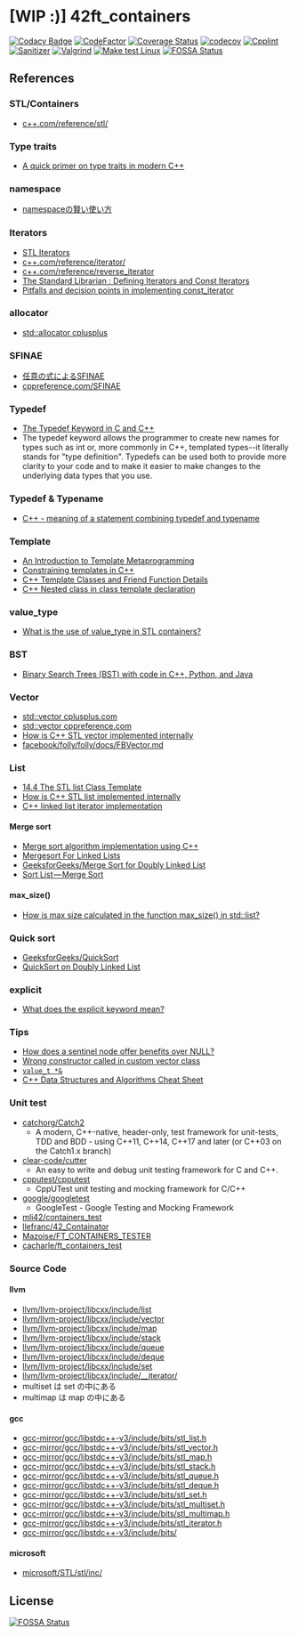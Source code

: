 # [WIP :)] 42ft_containers
[![Codacy Badge](https://app.codacy.com/project/badge/Grade/f2867fa20ec54f7e9df02d36de0642e8)](https://www.codacy.com/gh/solareenlo/42ft_containers/dashboard?utm_source=github.com&amp;utm_medium=referral&amp;utm_content=solareenlo/42ft_containers&amp;utm_campaign=Badge_Grade)
[![CodeFactor](https://www.codefactor.io/repository/github/solareenlo/42ft_containers/badge)](https://www.codefactor.io/repository/github/solareenlo/42ft_containers)
[![Coverage Status](https://coveralls.io/repos/github/solareenlo/42ft_containers/badge.svg?branch=main)](https://coveralls.io/github/solareenlo/42ft_containers?branch=main)
[![codecov](https://codecov.io/gh/solareenlo/42ft_containers/branch/main/graph/badge.svg?token=1FO5VN1PWG)](https://codecov.io/gh/solareenlo/42ft_containers)
[![Cpplint](https://github.com/solareenlo/42ft_containers/actions/workflows/cpplint.yml/badge.svg)](https://github.com/solareenlo/42ft_containers/actions/workflows/cpplint.yml)
[![Sanitizer](https://github.com/solareenlo/42ft_containers/actions/workflows/sanitizer.yml/badge.svg)](https://github.com/solareenlo/42ft_containers/actions/workflows/sanitizer.yml)
[![Valgrind](https://github.com/solareenlo/42ft_containers/actions/workflows/valgrind.yml/badge.svg)](https://github.com/solareenlo/42ft_containers/actions/workflows/valgrind.yml)
[![Make test Linux](https://github.com/solareenlo/42ft_containers/actions/workflows/make_test_linux.yml/badge.svg)](https://github.com/solareenlo/42ft_containers/actions/workflows/make_test_linux.yml)
[![FOSSA Status](https://app.fossa.com/api/projects/git%2Bgithub.com%2Fsolareenlo%2F42ft_containers.svg?type=shield)](https://app.fossa.com/projects/git%2Bgithub.com%2Fsolareenlo%2F42ft_containers?ref=badge_shield)

## References
### STL/Containers
- [c++.com/reference/stl/](https://www.cplusplus.com/reference/stl/)

### Type traits
- [A quick primer on type traits in modern C++](https://www.internalpointers.com/post/quick-primer-type-traits-modern-cpp)

### namespace
- [namespaceの賢い使い方](https://qiita.com/_EnumHack/items/430da105a541f9ecd774)

### Iterators
- [STL Iterators](https://www.cs.helsinki.fi/u/tpkarkka/alglib/k06/lectures/iterators.html)
- [c++.com/reference/iterator/](https://www.cplusplus.com/reference/iterator/)
- [c++.com/reference/reverse_iterator](http://www.cplusplus.com/reference/iterator/reverse_iterator/)
- [The Standard Librarian : Defining Iterators and Const Iterators](https://www.drdobbs.com/the-standard-librarian-defining-iterato/184401331)
- [Pitfalls and decision points in implementing const_iterator](https://quuxplusone.github.io/blog/2018/12/01/const-iterator-antipatterns/)

### allocator
- [std::allocator cplusplus](https://www.cplusplus.com/reference/memory/allocator/)

### SFINAE
- [任意の式によるSFINAE](https://cpprefjp.github.io/lang/cpp11/sfinae_expressions.html)
- [cppreference.com/SFINAE](https://en.cppreference.com/w/cpp/language/sfinae)

### Typedef
- [The Typedef Keyword in C and C++](https://www.cprogramming.com/tutorial/typedef.html)
- The typedef keyword allows the programmer to create new names for types such as int or, more commonly in C++, templated types--it literally stands for "type definition". Typedefs can be used both to provide more clarity to your code and to make it easier to make changes to the underlying data types that you use.

### Typedef & Typename
- [C++ - meaning of a statement combining typedef and typename](https://stackoverflow.com/questions/18385418/c-meaning-of-a-statement-combining-typedef-and-typename)

### Template
- [An Introduction to Template Metaprogramming](http://cppedinburgh.uk/slides/201603-tmp.pdf)
- [Constraining templates in C++](https://pankajraghav.com/2020/03/22/Templates.html)
- [C++ Template Classes and Friend Function Details](https://web.mst.edu/~nmjxv3/articles/templates.html)
- [C++ Nested class in class template declaration](https://stackoverflow.com/questions/30287402/c-nested-class-in-class-template-declaration)

### value_type
- [What is the use of value_type in STL containers?](https://stackoverflow.com/questions/44571362/what-is-the-use-of-value-type-in-stl-containers/44571482#44571482)

### BST
- [Binary Search Trees (BST) with code in C++, Python, and Java](https://algorithmtutor.com/Data-Structures/Tree/Binary-Search-Trees/)

### Vector
- [std::vector cplusplus.com](https://www.cplusplus.com/reference/vector/vector/?kw=vector)
- [std::vector cppreference.com](https://en.cppreference.com/w/cpp/container/vector)
- [How is C++ STL vector implemented internally](https://codefreakr.com/how-is-c-stl-implemented-internally/)
- [facebook/folly/folly/docs/FBVector.md](https://github.com/facebook/folly/blob/master/folly/docs/FBVector.md)

### List
- [14.4 The STL list<T> Class Template](https://cs.calvin.edu/activities/books/c++/intro/3e/WebItems/Ch14-Web/STL-List-14.4.pdf)
- [How is C++ STL list implemented internally](https://codefreakr.com/how-is-c-stl-list-implemented-internally/)
- [C++ linked list iterator implementation](https://codereview.stackexchange.com/questions/216444/c-linked-list-iterator-implementation)
#### Merge sort
- [Merge sort algorithm implementation using C++](https://github.com/ElHuaco/ft_containers)
- [Mergesort For Linked Lists](https://www.chiark.greenend.org.uk/~sgtatham/algorithms/listsort.html)
- [GeeksforGeeks/Merge Sort for Doubly Linked List](https://www.geeksforgeeks.org/merge-sort-for-doubly-linked-list/)
- [Sort List — Merge Sort](https://afteracademy.com/blog/sort-list-merge-sort)

#### max_size()
- [How is max size calculated in the function max_size() in std::list?](https://stackoverflow.com/questions/7949486/how-is-max-size-calculated-in-the-function-max-size-in-stdlist/7949501#7949501)

### Quick sort
- [GeeksforGeeks/QuickSort](https://www.geeksforgeeks.org/quick-sort/)
- [QuickSort on Doubly Linked List](https://www.geeksforgeeks.org/quicksort-for-linked-list/)

### explicit
- [What does the explicit keyword mean?](https://stackoverflow.com/questions/121162/what-does-the-explicit-keyword-mean)

### Tips
- [How does a sentinel node offer benefits over NULL?](https://stackoverflow.com/questions/5384358/how-does-a-sentinel-node-offer-benefits-over-null)
- [Wrong constructor called in custom vector class](https://stackoverflow.com/questions/24346869/wrong-constructor-called-in-custom-vector-class)
- [`value_t *&`](https://stackoverflow.com/questions/56079738/why-i-get-an-expression-is-not-assignable-error/56079782#56079782)
- [C++ Data Structures and Algorithms Cheat Sheet](https://github.com/gibsjose/cpp-cheat-sheet/blob/master/Data%20Structures%20and%20Algorithms.md)

### Unit test
- [catchorg/Catch2](https://github.com/catchorg/Catch2)
  - A modern, C++-native, header-only, test framework for unit-tests, TDD and BDD - using C++11, C++14, C++17 and later (or C++03 on the Catch1.x branch)
- [clear-code/cutter](https://github.com/clear-code/cutter)
  - An easy to write and debug unit testing framework for C and C++.
- [cpputest/cpputest](https://github.com/cpputest/cpputest)
  - CppUTest unit testing and mocking framework for C/C++
- [google/googletest](https://github.com/google/googletest)
  - GoogleTest - Google Testing and Mocking Framework
- [mli42/containers_test](https://github.com/mli42/containers_test)
- [llefranc/42_Containator](https://github.com/llefranc/42_Containator)
- [Mazoise/FT_CONTAINERS_TESTER](https://github.com/Mazoise/FT_CONTAINERS_TESTER)
- [cacharle/ft_containers_test](https://github.com/cacharle/ft_containers_test)

### Source Code
#### llvm
- [llvm/llvm-project/libcxx/include/list](https://github.com/llvm/llvm-project/blob/main/libcxx/include/list)
- [llvm/llvm-project/libcxx/include/vector](https://github.com/llvm/llvm-project/blob/main/libcxx/include/vector)
- [llvm/llvm-project/libcxx/include/map](https://github.com/llvm/llvm-project/blob/main/libcxx/include/map)
- [llvm/llvm-project/libcxx/include/stack](https://github.com/llvm/llvm-project/blob/main/libcxx/include/stack)
- [llvm/llvm-project/libcxx/include/queue](https://github.com/llvm/llvm-project/blob/main/libcxx/include/queue)
- [llvm/llvm-project/libcxx/include/deque](https://github.com/llvm/llvm-project/blob/main/libcxx/include/deque)
- [llvm/llvm-project/libcxx/include/set](https://github.com/llvm/llvm-project/blob/main/libcxx/include/set)
- [llvm/llvm-project/libcxx/include/__iterator/](https://github.com/llvm/llvm-project/tree/main/libcxx/include/__iterator)
- multiset は set の中にある
- multimap は map の中にある

#### gcc
- [gcc-mirror/gcc/libstdc++-v3/include/bits/stl_list.h](https://github.com/gcc-mirror/gcc/blob/master/libstdc%2B%2B-v3/include/bits/stl_list.h)
- [gcc-mirror/gcc/libstdc++-v3/include/bits/stl_vector.h](https://github.com/gcc-mirror/gcc/blob/master/libstdc%2B%2B-v3/include/bits/stl_vector.h)
- [gcc-mirror/gcc/libstdc++-v3/include/bits/stl_map.h](https://github.com/gcc-mirror/gcc/blob/master/libstdc%2B%2B-v3/include/bits/stl_map.h)
- [gcc-mirror/gcc/libstdc++-v3/include/bits/stl_stack.h](https://github.com/gcc-mirror/gcc/blob/master/libstdc%2B%2B-v3/include/bits/stl_stack.h)
- [gcc-mirror/gcc/libstdc++-v3/include/bits/stl_queue.h](https://github.com/gcc-mirror/gcc/blob/master/libstdc%2B%2B-v3/include/bits/stl_queue.h)
- [gcc-mirror/gcc/libstdc++-v3/include/bits/stl_deque.h](https://github.com/gcc-mirror/gcc/blob/master/libstdc%2B%2B-v3/include/bits/stl_deque.h)
- [gcc-mirror/gcc/libstdc++-v3/include/bits/stl_set.h](https://github.com/gcc-mirror/gcc/blob/master/libstdc%2B%2B-v3/include/bits/stl_set.h)
- [gcc-mirror/gcc/libstdc++-v3/include/bits/stl_multiset.h](https://github.com/gcc-mirror/gcc/blob/master/libstdc%2B%2B-v3/include/bits/stl_multiset.h)
- [gcc-mirror/gcc/libstdc++-v3/include/bits/stl_multimap.h](https://github.com/gcc-mirror/gcc/blob/master/libstdc%2B%2B-v3/include/bits/stl_multimap.h)
- [gcc-mirror/gcc/libstdc++-v3/include/bits/stl_iterator.h](https://github.com/gcc-mirror/gcc/blob/master/libstdc%2B%2B-v3/include/bits/stl_iterator.h)
- [gcc-mirror/gcc/libstdc++-v3/include/bits/](https://github.com/gcc-mirror/gcc/tree/master/libstdc%2B%2B-v3/include/bits)

#### microsoft
- [microsoft/STL/stl/inc/](https://github.com/microsoft/STL/tree/main/stl/inc)


## License
[![FOSSA Status](https://app.fossa.com/api/projects/git%2Bgithub.com%2Fsolareenlo%2F42ft_containers.svg?type=large)](https://app.fossa.com/projects/git%2Bgithub.com%2Fsolareenlo%2F42ft_containers?ref=badge_large)
